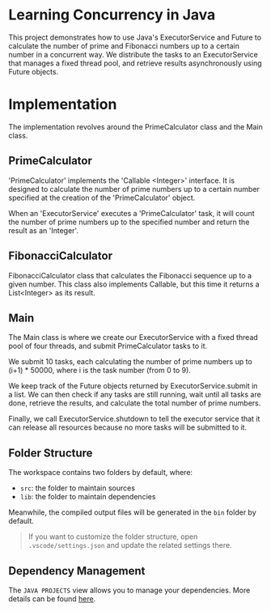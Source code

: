 # Learning Concurrency in Java

This project demonstrates how to use Java's ExecutorService and Future to calculate the number of prime and Fibonacci numbers up to a certain number in a concurrent way. We distribute the tasks to an ExecutorService that manages a fixed thread pool, and retrieve results asynchronously using Future objects.

# Implementation

The implementation revolves around the PrimeCalculator class and the Main class.

## PrimeCalculator 

'PrimeCalculator' implements the 'Callable \<Integer\>' interface. It is designed to calculate the number of prime numbers up to a certain number specified at the creation of the 'PrimeCalculator' object.

When an 'ExecutorService' executes a 'PrimeCalculator' task, it will count the number of prime numbers up to the specified number and return the result as an 'Integer'.

## FibonacciCalculator

FibonacciCalculator class that calculates the Fibonacci sequence up to a given number. This class also implements Callable, but this time it returns a List\<Integer\> as its result.


## Main

The Main class is where we create our ExecutorService with a fixed thread pool of four threads, and submit PrimeCalculator tasks to it.

We submit 10 tasks, each calculating the number of prime numbers up to (i+1) * 50000, where i is the task number (from 0 to 9).

We keep track of the Future<Integer> objects returned by ExecutorService.submit in a list. We can then check if any tasks are still running, wait until all tasks are done, retrieve the results, and calculate the total number of prime numbers.

Finally, we call ExecutorService.shutdown to tell the executor service that it can release all resources because no more tasks will be submitted to it.


## Folder Structure

The workspace contains two folders by default, where:

- `src`: the folder to maintain sources
- `lib`: the folder to maintain dependencies

Meanwhile, the compiled output files will be generated in the `bin` folder by default.

> If you want to customize the folder structure, open `.vscode/settings.json` and update the related settings there.

## Dependency Management

The `JAVA PROJECTS` view allows you to manage your dependencies. More details can be found [here](https://github.com/microsoft/vscode-java-dependency#manage-dependencies).
